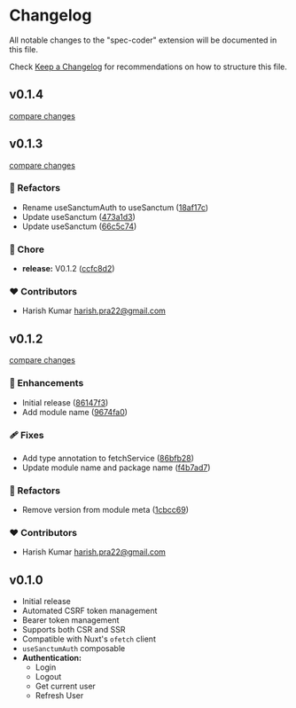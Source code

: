 # Changelog

All notable changes to the "spec-coder" extension will be documented in this file.

Check [Keep a Changelog](http://keepachangelog.com/) for recommendations on how to structure this file.

## v0.1.4

[compare changes](https://github.com/qirolab/nuxt-sanctum-authentication/compare/v0.1.3...v0.1.4)

## v0.1.3

[compare changes](https://github.com/qirolab/nuxt-sanctum-authentication/compare/v0.1.2...v0.1.3)

### 💅 Refactors

- Rename useSanctumAuth to useSanctum ([18af17c](https://github.com/qirolab/nuxt-sanctum-authentication/commit/18af17c))
- Update useSanctum ([473a1d3](https://github.com/qirolab/nuxt-sanctum-authentication/commit/473a1d3))
- Update useSanctum ([66c5c74](https://github.com/qirolab/nuxt-sanctum-authentication/commit/66c5c74))

### 🏡 Chore

- **release:** V0.1.2 ([ccfc8d2](https://github.com/qirolab/nuxt-sanctum-authentication/commit/ccfc8d2))

### ❤️ Contributors

- Harish Kumar <harish.pra22@gmail.com>

## v0.1.2

[compare changes](https://github.com/qirolab/nuxt-sanctum-authentication/compare/v0.1.1...v0.1.2)

### 🚀 Enhancements

- Initial release ([86147f3](https://github.com/qirolab/nuxt-sanctum-authentication/commit/86147f3))
- Add module name ([9674fa0](https://github.com/qirolab/nuxt-sanctum-authentication/commit/9674fa0))

### 🩹 Fixes

- Add type annotation to fetchService ([86bfb28](https://github.com/qirolab/nuxt-sanctum-authentication/commit/86bfb28))
- Update module name and package name ([f4b7ad7](https://github.com/qirolab/nuxt-sanctum-authentication/commit/f4b7ad7))

### 💅 Refactors

- Remove version from module meta ([1cbcc69](https://github.com/qirolab/nuxt-sanctum-authentication/commit/1cbcc69))

### ❤️ Contributors

- Harish Kumar <harish.pra22@gmail.com>

## v0.1.0

- Initial release
- Automated CSRF token management
- Bearer token management
- Supports both CSR and SSR
- Compatible with Nuxt's `ofetch` client
- `useSanctumAuth` composable
- **Authentication:**
    - Login
    - Logout
    - Get current user
    - Refresh User

